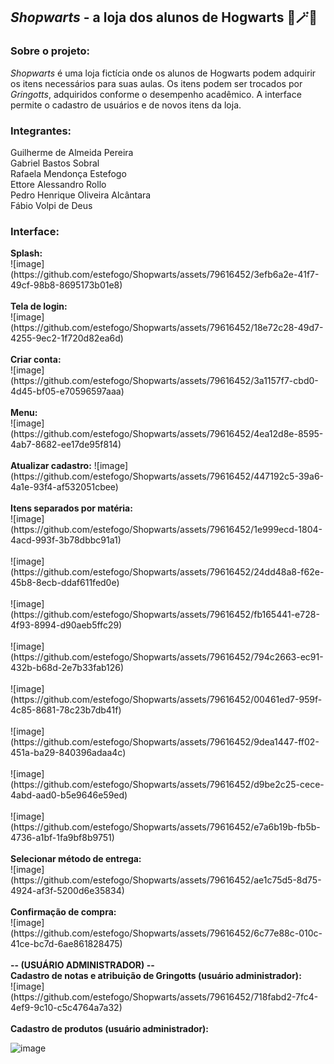<h2><i>Shopwarts</i> - a loja dos alunos de Hogwarts 🧙🪄🧹</h2>

<h3>Sobre o projeto:</h3>
<p><i>Shopwarts</i> é uma loja fictícia onde os alunos de Hogwarts podem adquirir os itens necessários para suas aulas. Os itens podem ser trocados por <i>Gringotts</i>, adquiridos conforme o desempenho acadêmico. A interface permite o cadastro de usuários e de novos itens da loja.</p>

<h3>Integrantes:</h3>
Guilherme de Almeida Pereira
<br>Gabriel Bastos Sobral
<br>Rafaela Mendonça Estefogo
<br>Ettore Alessandro Rollo
<br>Pedro Henrique Oliveira Alcântara
<br>Fábio Volpi de Deus

<h3>Interface:</h3>
<b>Splash:</b>
<br>![image](https://github.com/estefogo/Shopwarts/assets/79616452/3efb6a2e-41f7-49cf-98b8-8695173b01e8)
<br>
<br><b>Tela de login:</b>
<br>![image](https://github.com/estefogo/Shopwarts/assets/79616452/18e72c28-49d7-4255-9ec2-1f720d82ea6d)
<br>
<br><b>Criar conta:</b>
<br>![image](https://github.com/estefogo/Shopwarts/assets/79616452/3a1157f7-cbd0-4d45-bf05-e70596597aaa)
<br>
<br><b>Menu:</b>
<br>![image](https://github.com/estefogo/Shopwarts/assets/79616452/4ea12d8e-8595-4ab7-8682-ee17de95f814)
<br>
<br><b>Atualizar cadastro:</b>
![image](https://github.com/estefogo/Shopwarts/assets/79616452/447192c5-39a6-4a1e-93f4-af532051cbee)
<br>
<br><b>Itens separados por matéria:</b>
<br>![image](https://github.com/estefogo/Shopwarts/assets/79616452/1e999ecd-1804-4acd-993f-3b78dbbc91a1)
<br>
<br>![image](https://github.com/estefogo/Shopwarts/assets/79616452/24dd48a8-f62e-45b8-8ecb-ddaf611fed0e)
<br>
<br>![image](https://github.com/estefogo/Shopwarts/assets/79616452/fb165441-e728-4f93-8994-d90aeb5ffc29)
<br>
<br>![image](https://github.com/estefogo/Shopwarts/assets/79616452/794c2663-ec91-432b-b68d-2e7b33fab126)
<br>
<br>![image](https://github.com/estefogo/Shopwarts/assets/79616452/00461ed7-959f-4c85-8681-78c23b7db41f)
<br>
<br>![image](https://github.com/estefogo/Shopwarts/assets/79616452/9dea1447-ff02-451a-ba29-840396adaa4c)
<br>
<br>![image](https://github.com/estefogo/Shopwarts/assets/79616452/d9be2c25-cece-4abd-aad0-b5e9646e59ed)
<br>
<br>![image](https://github.com/estefogo/Shopwarts/assets/79616452/e7a6b19b-fb5b-4736-a1bf-1fa9bf8b9751)
<br>
<br><b>Selecionar método de entrega:</b>
<br> ![image](https://github.com/estefogo/Shopwarts/assets/79616452/ae1c75d5-8d75-4924-af3f-5200d6e35834)
<br>
<br><b>Confirmação de compra:</b>
<br>![image](https://github.com/estefogo/Shopwarts/assets/79616452/6c77e88c-010c-41ce-bc7d-6ae861828475)
<br>
<br><b>-- (USUÁRIO ADMINISTRADOR) --</b>
<br><b>Cadastro de notas e atribuição de Gringotts (usuário administrador):</b>
<br>![image](https://github.com/estefogo/Shopwarts/assets/79616452/718fabd2-7fc4-4ef9-9c10-c5c4764a7a32)
<br>
<br><b>Cadastro de produtos (usuário administrador):</b>
<br> 

![image](https://github.com/estefogo/Shopwarts/assets/79616452/b436e862-ddc7-466e-81a6-d76fe764c74d)
